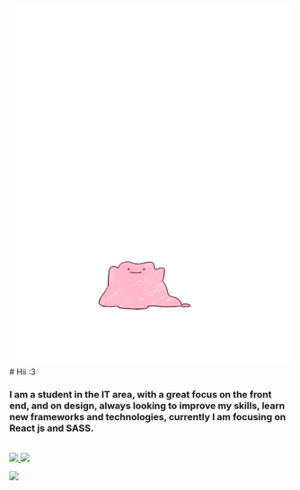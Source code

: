 <img src="./frog.gif" />
# Hii :3 

<h3 align="left">  
     I am a student in the IT area, with a great focus on the front end, and on design, always looking to improve my skills, learn new frameworks and technologies, currently I am focusing on React js and SASS. 
</h3>

<br/>

<a target="blank" href="https://www.linkedin.com/in/4lysson/" /> 
     <img margin="10px" width="40px" src="https://image.flaticon.com/icons/png/512/61/61109.png" /> 
</a>

<a target="blank" href="https://www.instagram.com/4lysson_a" /> 
     <img margin="10px" width="40px" src="https://toppng.com/uploads/preview/instagram-icon-png-download-white-logo-free-social-instagram-logo-vector-2017-1156285509326avakqhwk.png" /> 
</a>

<br/>

<p align="left">
     <img src="https://github-readme-stats.vercel.app/api/top-langs/?username=4ly-a&layout=compact&theme=tokyonight"/>
    <br/> <br/>
  <!--
     <img src="https://github-readme-stats.vercel.app/api?username=4ly-a&show_icons=true&theme=tokyonight"/>
   -->
</p>
